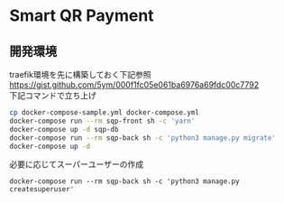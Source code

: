 # Smart QR Payment
## 開発環境
traefik環境を先に構築しておく下記参照  
https://gist.github.com/5ym/000f1fc05e061ba6976a69fdc00c7792  
下記コマンドで立ち上げ
```sh
cp docker-compose-sample.yml docker-compose.yml
docker-compose run --rm sqp-front sh -c 'yarn'
docker-compose up -d sqp-db
docker-compose run --rm sqp-back sh -c 'python3 manage.py migrate'
docker-compose up -d
```

必要に応じてスーパーユーザーの作成
```
docker-compose run --rm sqp-back sh -c 'python3 manage.py createsuperuser'
```